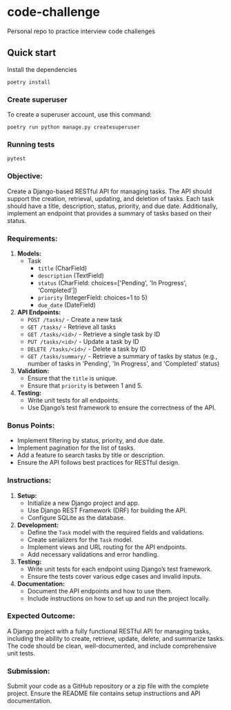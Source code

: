 # code-challenge

Personal repo to practice interview code challenges

## Quick start

Install the dependencies

    poetry install

### Create superuser

To create a superuser account, use this command:

    poetry run python manage.py createsuperuser

### Running tests

    pytest

### **Objective:**

Create a Django-based RESTful API for managing tasks. The API should support the creation, retrieval, updating, and deletion of tasks. Each task should have a title, description, status, priority, and due date. Additionally, implement an endpoint that provides a summary of tasks based on their status.

### **Requirements:**

1. **Models:**
   - Task
     - `title` (CharField)
     - `description` (TextField)
     - `status` (CharField: choices=['Pending', 'In Progress', 'Completed'])
     - `priority` (IntegerField: choices=1 to 5)
     - `due_date` (DateField)
2. **API Endpoints:**
   - `POST /tasks/` - Create a new task
   - `GET /tasks/` - Retrieve all tasks
   - `GET /tasks/<id>/` - Retrieve a single task by ID
   - `PUT /tasks/<id>/` - Update a task by ID
   - `DELETE /tasks/<id>/` - Delete a task by ID
   - `GET /tasks/summary/` - Retrieve a summary of tasks by status (e.g., number of tasks in 'Pending', 'In Progress', and 'Completed' status)
3. **Validation:**
   - Ensure that the `title` is unique.
   - Ensure that `priority` is between 1 and 5.
4. **Testing:**
   - Write unit tests for all endpoints.
   - Use Django’s test framework to ensure the correctness of the API.

### **Bonus Points:**

- Implement filtering by status, priority, and due date.
- Implement pagination for the list of tasks.
- Add a feature to search tasks by title or description.
- Ensure the API follows best practices for RESTful design.

### **Instructions:**

1. **Setup:**
   - Initialize a new Django project and app.
   - Use Django REST Framework (DRF) for building the API.
   - Configure SQLite as the database.
2. **Development:**
   - Define the `Task` model with the required fields and validations.
   - Create serializers for the `Task` model.
   - Implement views and URL routing for the API endpoints.
   - Add necessary validations and error handling.
3. **Testing:**
   - Write unit tests for each endpoint using Django’s test framework.
   - Ensure the tests cover various edge cases and invalid inputs.
4. **Documentation:**
   - Document the API endpoints and how to use them.
   - Include instructions on how to set up and run the project locally.

### **Expected Outcome:**

A Django project with a fully functional RESTful API for managing tasks, including the ability to create, retrieve, update, delete, and summarize tasks. The code should be clean, well-documented, and include comprehensive unit tests.

### **Submission:**

Submit your code as a GitHub repository or a zip file with the complete project. Ensure the README file contains setup instructions and API documentation.
